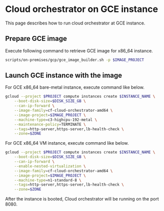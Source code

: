 # Cloud orchestrator on GCE instance

This page describes how to run cloud orchestrator at GCE instance.

## Prepare GCE image

Execute following command to retrieve GCE image for x86_64 instance.

```bash
scripts/on-premises/gcp/gce_image_builder.sh -p $IMAGE_PROJECT
```

## Launch GCE instance with the image

For GCE x86_64 bare-metal instance, execute command like below.
```bash
gcloud --project $PROJECT compute instances create $INSTANCE_NAME \
    --boot-disk-size=$DISK_SIZE_GB \
    --can-ip-forward \
    --image-family=cf-cloud-orchestrator-amd64 \
    --image-project=$IMAGE_PROJECT \
    --machine-type=c3-highcpu-192-metal \
    --maintenance-policy=TERMINATE \
    --tags=http-server,https-server,lb-health-check \
    --zone=$ZONE
```

For GCE x86_64 VM instance, execute command like below.
```bash
gcloud --project $PROJECT compute instances create $INSTANCE_NAME \
    --boot-disk-size=$DISK_SIZE_GB \
    --can-ip-forward \
    --enable-nested-virtualization \
    --image-family=cf-cloud-orchestrator-amd64 \
    --image-project=$IMAGE_PROJECT \
    --machine-type=n1-standard-8 \
    --tags=http-server,https-server,lb-health-check \
    --zone=$ZONE
```

After the instance is booted, Cloud orchestrator will be running on the port
8080.

